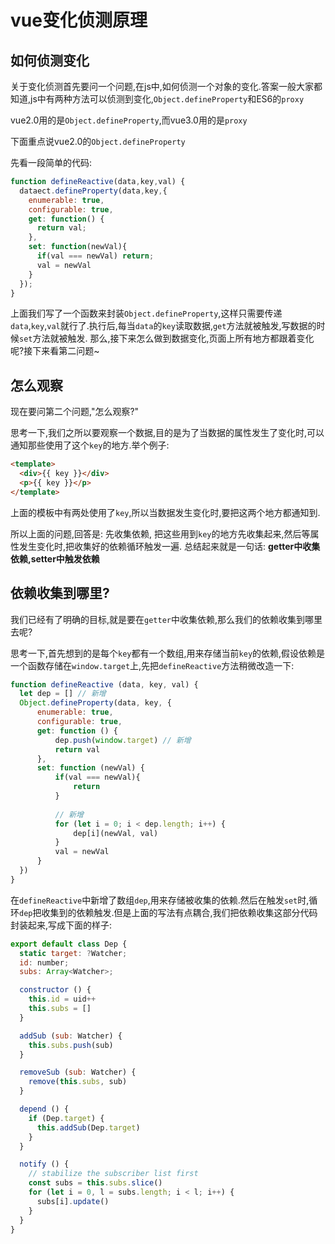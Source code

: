 # vue变化侦测原理

## 如何侦测变化

关于变化侦测首先要问一个问题,在js中,如何侦测一个对象的变化.答案一般大家都知道,js中有两种方法可以侦测到变化,`Object.defineProperty`和ES6的`proxy`

vue2.0用的是`Object.defineProperty`,而vue3.0用的是`proxy`

下面重点说vue2.0的`Object.defineProperty`

先看一段简单的代码:

```JavaScript
function defineReactive(data,key,val) {
  dataect.defineProperty(data,key,{
    enumerable: true,
    configurable: true,
    get: function() {
      return val;
    },
    set: function(newVal){
      if(val === newVal) return;
      val = newVal
    }
  });
}
```

上面我们写了一个函数来封装`Object.defineProperty`,这样只需要传递`data`,`key`,`val`就行了.执行后,每当`data`的`key`读取数据,`get`方法就被触发,写数据的时候`set`方法就被触发. 那么,接下来怎么做到数据变化,页面上所有地方都跟着变化呢?接下来看第二问题~

## 怎么观察

现在要问第二个问题,"怎么观察?"

思考一下,我们之所以要观察一个数据,目的是为了当数据的属性发生了变化时,可以通知那些使用了这个`key`的地方.举个例子:

```html
<template>
  <div>{{ key }}</div>
  <p>{{ key }}</p>
</template>
```

上面的模板中有两处使用了`key`,所以当数据发生变化时,要把这两个地方都通知到.

所以上面的问题,回答是: 先收集依赖, 把这些用到`key`的地方先收集起来,然后等属性发生变化时,把收集好的依赖循环触发一遍. 总结起来就是一句话: **getter中收集依赖,setter中触发依赖**

## 依赖收集到哪里?

我们已经有了明确的目标,就是要在`getter`中收集依赖,那么我们的依赖收集到哪里去呢?

思考一下,首先想到的是每个`key`都有一个数组,用来存储当前`key`的依赖,假设依赖是一个函数存储在`window.target`上,先把`defineReactive`方法稍微改造一下:

```JavaScript
function defineReactive (data, key, val) {
  let dep = [] // 新增
  Object.defineProperty(data, key, {
      enumerable: true,
      configurable: true,
      get: function () {
          dep.push(window.target) // 新增
          return val
      },
      set: function (newVal) {
          if(val === newVal){
              return
          }
          
          // 新增
          for (let i = 0; i < dep.length; i++) {
              dep[i](newVal, val)
          }
          val = newVal
      }
  })
}
```

在`defineReactive`中新增了数组`dep`,用来存储被收集的依赖.然后在触发`set`时,循环`dep`把收集到的依赖触发.但是上面的写法有点耦合,我们把依赖收集这部分代码封装起来,写成下面的样子:

```JavaScript
export default class Dep {
  static target: ?Watcher;
  id: number;
  subs: Array<Watcher>;

  constructor () {
    this.id = uid++
    this.subs = []
  }

  addSub (sub: Watcher) {
    this.subs.push(sub)
  }

  removeSub (sub: Watcher) {
    remove(this.subs, sub)
  }

  depend () {
    if (Dep.target) {
      this.addSub(Dep.target)
    }
  }

  notify () {
    // stabilize the subscriber list first
    const subs = this.subs.slice()
    for (let i = 0, l = subs.length; i < l; i++) {
      subs[i].update()
    }
  }
}
```


